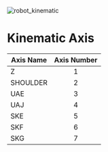 ![robot_kinematic](images/IMG-20150512-WA0000.jpg)

# Kinematic Axis
| Axis Name     | Axis Number  |
| ------------- |:------------:|
| Z             | 1  |
| SHOULDER      | 2  |
| UAE           | 3  |
| UAJ           | 4  |
| SKE	          | 5  |
| SKF           | 6  |
| SKG           | 7  |
